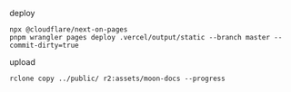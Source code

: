 

deploy

```shell
npx @cloudflare/next-on-pages
pnpm wrangler pages deploy .vercel/output/static --branch master --commit-dirty=true
```

upload

```shell
rclone copy ../public/ r2:assets/moon-docs --progress
```
